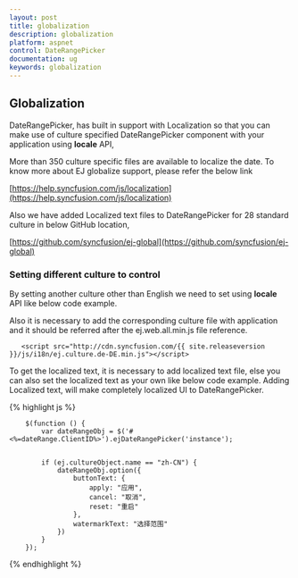 ```yaml
---
layout: post
title: globalization
description: globalization
platform: aspnet
control: DateRangePicker
documentation: ug
keywords: globalization
---
```


## Globalization

DateRangePicker, has built in support with Localization so that you can make use of culture specified DateRangePicker component with your application using **locale** API, 

More than 350 culture specific files are available to localize the date. To know more about EJ globalize support, please refer the below link 

[https://help.syncfusion.com/js/localization](https://help.syncfusion.com/js/localization)

Also we have added Localized text files to DateRangePicker for 28 standard culture in below GitHub location,

[https://github.com/syncfusion/ej-global](https://github.com/syncfusion/ej-global)

### Setting different culture to control

By setting another culture other than English we need to set using **locale** API like below code example.

Also it is necessary to add the corresponding culture file with application and it should be referred after the ej.web.all.min.js file reference.

       <script src="http://cdn.syncfusion.com/{{ site.releaseversion }}/js/i18n/ej.culture.de-DE.min.js"></script>

To get the localized text, it is necessary to add localized text file, else you can also set the localized text as your own like below code example. Adding Localized text, will make completely localized UI to DateRangePicker.

{% highlight js %}

        $(function () {
            var dateRangeObj = $('#<%=dateRange.ClientID%>').ejDateRangePicker('instance');


            if (ej.cultureObject.name == "zh-CN") {
                dateRangeObj.option({
                    buttonText: {
                        apply: "应用",
                        cancel: "取消",
                        reset: "重启"
                    },
                    watermarkText: "选择范围"
                })
            }
        });


{% endhighlight %}



